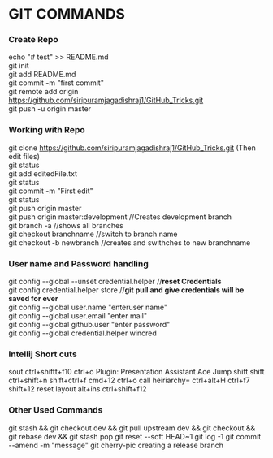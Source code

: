 # GIT COMMANDS
### Create Repo
echo "# test" >> README.md <br/>
git init <br/>
git add README.md <br/>
git commit -m "first commit" <br/>
git remote add origin https://github.com/siripuramjagadishraj1/GitHub_Tricks.git <br/>
git push -u origin master <br/>

### Working with Repo
git clone https://github.com/siripuramjagadishraj1/GitHub_Tricks.git (Then edit files) <br/>
git status <br/>
git add editedFile.txt <br/>
git status <br/>
git commit -m "First edit" <br/>
git status <br/>
git push origin master <br/>
git push origin master:development //Creates development branch <br/>
git branch -a  //shows all branches <br/>
git checkout branchname //switch to branch name <br/>
git checkout -b newbranch //creates and swithches to new branchname <br/>

### User name and Password handling <br/>
git config --global --unset credential.helper   //<b>reset Credentials</b> <br/>
git config credential.helper store              //<b>git pull and give credentials will be saved for ever</b> <br/>
git config --global user.name "enteruser name" <br/>
git config --global user.email  "enter mail" <br/>
git config --global github.user  "enter password" <br/>
git config --global credential.helper wincred <br/>

### Intellij Short cuts
sout
ctrl+shiftt+f10
ctrl+o
Plugin:
	Presentation Assistant
	Ace Jump
shift shift
ctrl+shift+n
shift+ctrl+f
cmd+12
ctrl+o
call heiriarchy= ctrl+alt+H
ctrl+f7
shift+12 reset layout
alt+ins
ctrl+shift+f12

### Other Used Commands
git stash && git checkout dev && git pull upstream dev && git checkout <branch> && git rebase dev && git stash pop
git reset --soft HEAD~1
git log -1
git commit --amend -m "message"
git cherry-pic <commit-id>
creating a release branch
